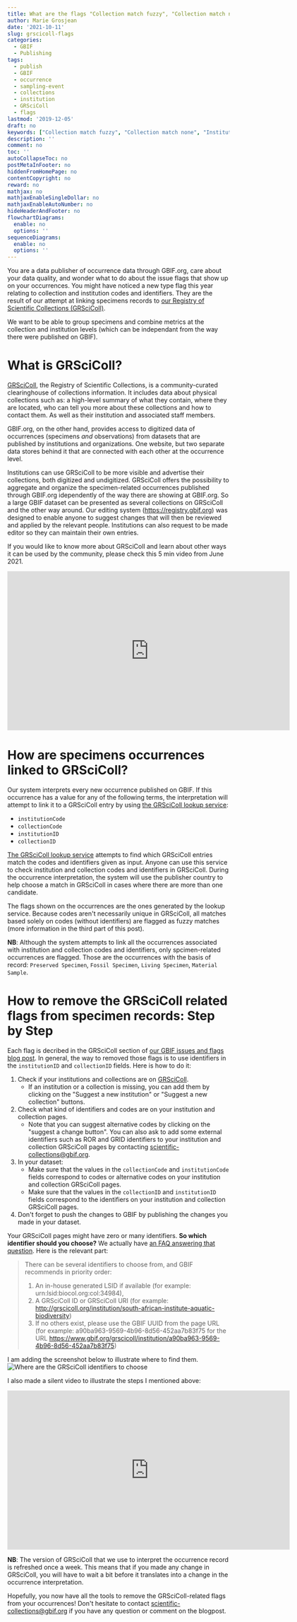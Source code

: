 ```yaml
---
title: What are the flags "Collection match fuzzy", "Collection match none", "Institution match fuzzy", "Institution match none" and how to remove them?
author: Marie Grosjean
date: '2021-10-11'
slug: grscicoll-flags
categories:
  - GBIF
  - Publishing
tags:
  - publish
  - GBIF
  - occurrence
  - sampling-event
  - collections
  - institution
  - GRSciColl
  - flags
lastmod: '2019-12-05'
draft: no
keywords: ["Collection match fuzzy", "Collection match none", "Institution match fuzzy", "Institution match none", "GRsciColl", "collection", "institution", "GBIF"]
description: ''
comment: no
toc: ''
autoCollapseToc: no
postMetaInFooter: no
hiddenFromHomePage: no
contentCopyright: no
reward: no
mathjax: no
mathjaxEnableSingleDollar: no
mathjaxEnableAutoNumber: no
hideHeaderAndFooter: no
flowchartDiagrams:
  enable: no
  options: ''
sequenceDiagrams:
  enable: no
  options: ''
---
```


You are a data publisher of occurrence data through GBIF.org, care about your data quality, and wonder what to do about the issue flags that show up on your occurrences. You might have noticed a new type flag this year relating to collection and institution codes and identifiers. They are the result of our attempt at linking specimens records to [our Registry of Scientific Collections (GRSciColl)](https://www.gbif.org/grscicoll).

We want to be able to group specimens and combine metrics at the collection and institution levels (which can be independant from the way there were published on GBIF).

# What is GRSciColl?

[GRSciColl](https://www.gbif.org/grscicoll), the Registry of Scientific Collections, is a community-curated clearinghouse of collections information. It includes data about physical collections such as: a high-level summary of what they contain, where they are located, who can tell you more about these collections and how to contact them. As well as their institution and associated staff members.

GBIF.org, on the other hand, provides access to digitized data of occurrences (specimens *and* observations) from datasets that are published by institutions and organizations. One website, but two separate data stores behind it that are connected with each other at the occurrence level.

Institutions can use GRSciColl to be more visible and advertise their collections, both digitized and undigitized. GRSciColl offers the possibility to aggregate and organize the specimen-related occurrences published through GBIF.org idependently of the way there are showing at GBIF.org. So a large GBIF dataset can be presented as several collections on GRSciColl and the other way around.
Our editing system (https://registry.gbif.org) was designed to enable anyone to suggest changes that will then be reviewed and applied by the relevant people. Institutions can also request to be made editor so they can maintain their own entries.

If you would like to know more about GRSciColl and learn about other ways it can be used by the community, please check this 5 min video from June 2021.
<iframe title="vimeo-player" src="https://player.vimeo.com/video/564594528?h=745ac06824" width="640" height="360" frameborder="0" allowfullscreen></iframe>

# How are specimens occurrences linked to GRSciColl?

Our system interprets every new occurrence published on GBIF. If this occurrence has a value for any of the following terms, the interpretation will attempt to link it to a GRSciColl entry by using [the GRSciColl lookup service](https://www.gbif.org/developer/registry#lookup):
* `institutionCode`
* `collectionCode`
* `institutionID`
* `collectionID`

[The GRSciColl lookup service](https://www.gbif.org/developer/registry#lookup) attempts to find which GRSciColl entries match the codes and identifiers given as input. Anyone can use this service to check institution and collection codes and identifiers in GRSciColl. During the occurrence interpretation, the system will use the publisher country to help choose a match in GRSciColl in cases where there are more than one candidate.

The flags shown on the occurrences are the ones generated by the lookup service. Because codes aren't necessarily unique in GRSciColl, all matches based solely on codes (without identifiers) are flagged as fuzzy matches (more information in the third part of this post).

**NB**: Although the system attempts to link all the occurrences associated with institution and collection codes and identifiers, only spcimen-related occurrences are flagged. Those are the occurrences with the basis of record: `Preserved Specimen`, `Fossil Specimen`, `Living Specimen`, `Material Sample`.

# How to remove the GRSciColl related flags from specimen records: Step by Step

Each flag is decribed in the GRSciColl section of [our GBIF issues and flags blog post](https://data-blog.gbif.org/post/issues-and-flags/).
In general, the way to removed those flags is to use identifiers in the `institutionID` and `collectionID` fields. Here is how to do it:

1. Check if your institutions and collections are on [GRSciColl](https://www.gbif.org/grscicoll).
    * If an institution or a collection is missing, you can add them by clicking on the "Suggest a new institution" or "Suggest a new collection" buttons.
2. Check what kind of identifiers and codes are on your institution and collection pages.
    * Note that you can suggest alternative codes by clicking on the "suggest a change button". You can also ask to add some external identifiers such as ROR and GRID identifiers to your institution and collection GRSciColl pages by contacting scientific-collections@gbif.org.
3. In your dataset:
    * Make sure that the values in the `collectionCode` and `institutionCode` fields correspond to codes or alternative codes on your institution and collection GRSciColl pages.
    * Make sure that the values in the `collectionID` and `institutionID` fields correspond to the identifiers on your institution and collection GRSciColl pages.
4. Don't forget to push the changes to GBIF by publishing the changes you made in your dataset.

Your GRSciColl pages might have zero or many identifiers. **So which identifier should you choose?** We actually have [an FAQ answering that question](https://www.gbif.org/faq?question=how-can-i-improve-the-matching-of-occurrence-records-with-grscicoll). Here is the relevant part:
> There can be several identifiers to choose from, and GBIF recommends in priority order:
> 1. An in-house generated LSID if available (for example: urn:lsid:biocol.org:col:34984),
> 2. A GRSciColl ID or GRSciColl URI (for example: http://grscicoll.org/institution/south-african-institute-aquatic-biodiversity)
> 3. If no others exist, please use the GBIF UUID from the page URL (for example: a90ba963-9569-4b96-8d56-452aa7b83f75 for the URL https://www.gbif.org/grscicoll/institution/a90ba963-9569-4b96-8d56-452aa7b83f75)


I am adding the screenshot below to illustrate where to find them.
![Where are the GRSciColl identifiers to choose](https://github.com/gbif/data-blog/blob/master/content/post/2021-09-24-grscicoll-flags/SANBI_ID_example.png)


I also made a silent video to illustrate the steps I mentioned above:
<iframe src="https://player.vimeo.com/video/625476118?h=e794d87abd" width="640" height="360" frameborder="0" allow="autoplay; fullscreen; picture-in-picture" allowfullscreen></iframe>

**NB**: The version of GRSciColl that we use to interpret the occurrence record is refreshed once a week. This means that if you made any change in GRSciColl, you will have to wait a bit before it translates into a change in the occurrence interpretation.

Hopefully, you now have all the tools to remove the GRSciColl-related flags from your occurrences! Don't hesitate to contact scientific-collections@gbif.org if you have any question or comment on the blogpost.
